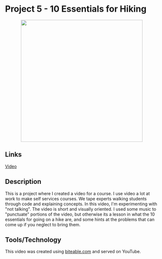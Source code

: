 # Project 5 - 10 Essentials for Hiking

<div style="text-align:center;"><img width="400" src="https://res.cloudinary.com/picturecloud7/image/upload/w_400,f_auto,q_auto/capstone/essentials.png" /></div>

## Links

 
[Video](https://youtu.be/VYn3dLKNe1M)

## Description
This is a project where I created a video for a course.  I use video a lot at work to make self services courses.  We tape experts walking students through code and explaining concepts. In this video, I'm experimenting with "not talking".  The video is short and visually oriented.  I used some music to "punctuate" portions of the video, but otherwise its a lesson in what the 10 essentials for going on a hike are, and some hints at the problems that can come up if you neglect to bring them. 

## Tools/Technology 
This video was created using [biteable.com](https://biteable.com/) and served on YouTube.
